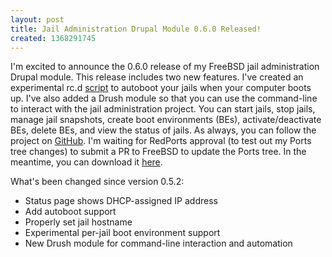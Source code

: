 ```yaml
---
layout: post
title: Jail Administration Drupal Module 0.6.0 Released!
created: 1368291745
---
```

I'm excited to announce the 0.6.0 release of my FreeBSD jail administration Drupal module. This release includes two new features. I've created an experimental rc.d <a href="https://github.com/lattera/freebsd-rc-scripts/blob/master/jailadmin.sh" target="_blank">script</a> to autoboot your jails when your computer boots up. I've also added a Drush module so that you can use the command-line to interact with the jail administration project. You can start jails, stop jails, manage jail snapshots, create boot environments (BEs), activate/deactivate BEs, delete BEs, and view the status of jails. As always, you can follow the project on <a href="https://github.com/lattera/drupal-jailadmin" target="_blank">GitHub</a>. I'm waiting for RedPorts approval (to test out my Ports tree changes) to submit a PR to FreeBSD to update the Ports tree. In the meantime, you can download it <a href="http://0xfeedface.org/~shawn/projects/jailadmin/jailadmin-7.x-0.6.0.tar.gz">here</a>.

What's been changed since version 0.5.2:
<ul>
<li>Status page shows DHCP-assigned IP address</li>
<li>Add autoboot support</li>
<li>Properly set jail hostname</li>
<li>Experimental per-jail boot environment support</li>
<li>New Drush module for command-line interaction and automation</li>
</ul>

